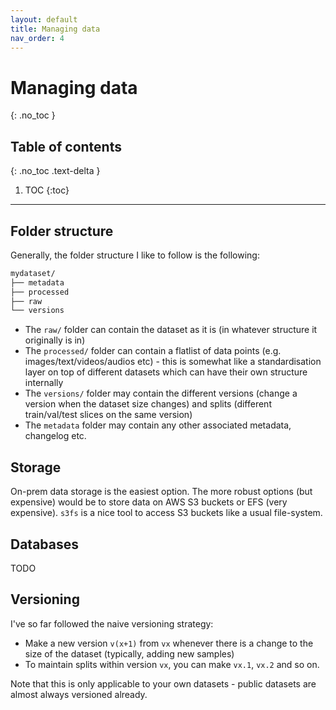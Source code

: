 ```yaml
---
layout: default
title: Managing data
nav_order: 4
---
```


# Managing data
{: .no_toc }

## Table of contents
{: .no_toc .text-delta }

1. TOC
{:toc}

---

## Folder structure

Generally, the folder structure I like to follow is the following:
```bash
mydataset/
├── metadata
├── processed
├── raw
└── versions
```

* The `raw/` folder can contain the dataset as it is (in whatever structure it originally is in)
* The `processed/` folder can contain a flatlist of data points (e.g. images/text/videos/audios etc) - this is somewhat like a standardisation layer on top of different datasets which can have their own structure internally
* The `versions/` folder may contain the different versions (change a version when the dataset size changes) and splits (different train/val/test slices on the same version)
* The `metadata` folder may contain any other associated metadata, changelog etc.


## Storage

On-prem data storage is the easiest option. The more robust options (but expensive) would be to store data on AWS S3 buckets or EFS (very expensive). `s3fs` is a nice tool to access S3 buckets like a usual file-system.


## Databases

TODO

## Versioning

I've so far followed the naive versioning strategy:
* Make a new version `v(x+1)` from `vx` whenever there is a change to the size of the dataset (typically, adding new samples)
* To maintain splits within version `vx`, you can make `vx.1`, `vx.2` and so on.

Note that this is only applicable to your own datasets - public datasets are almost always versioned already.
